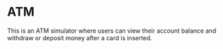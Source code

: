 # ATM
This is an ATM simulator where users can view their account balance and withdraw or deposit money after a card is inserted.
